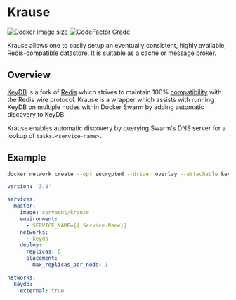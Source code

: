 # Krause

[![Docker image size](https://img.shields.io/docker/image-size/coryaent/krause?style=flat-square)](https://hub.docker.com/r/coryaent/krause)
![CodeFactor Grade](https://img.shields.io/codefactor/grade/github/coryaent/krause?style=flat-square)


Krause allows one to easily setup an eventually consistent, highly available, Redis-compatible datastore. It is suitable as a cache or message broker.

## Overview
[KeyDB](https://keydb.dev/) is a fork of [Redis](https://redis.io/) which strives to maintain 100% [compatibility](https://docs.keydb.dev/docs/compatibility/) with the Redis wire protocol. Krause is a wrapper which assists with running KeyDB on multiple nodes within Docker Swarm by adding automatic discovery to KeyDB.

Krause enables automatic discovery by querying Swarm's DNS server for a lookup of ```tasks.<service-name>.``` 

## Example
```bash
docker network create --opt encrypted --driver overlay --attachable keydb
```
```yaml
version: '3.8'

services:
  master: 
    image: coryaent/krause
    environment:
      - SERVICE_NAME={{.Service.Name}}  
    networks:
      - keydb
    deploy:
      replicas: 6
      placement:
        max_replicas_per_node: 1

networks:
  keydb:
    external: true
```
